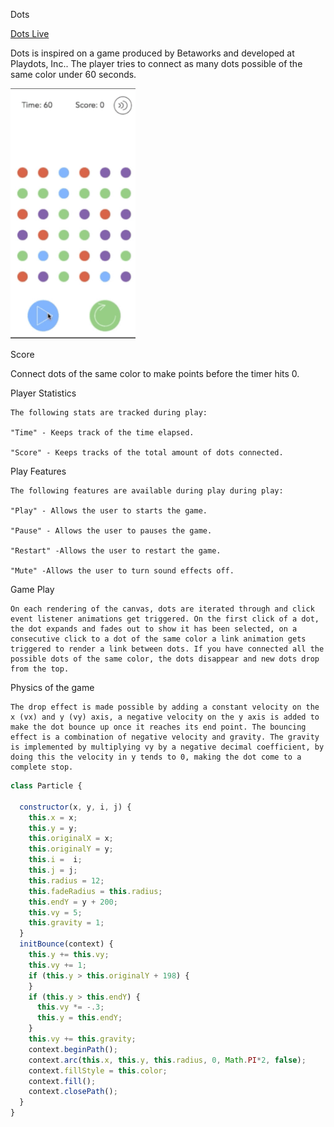 Dots

[Dots Live][dots]

[dots]: https://victorguillen.github.io/Dots/

Dots is inspired on a game produced by Betaworks and developed at Playdots, Inc.. The player tries to connect as many dots possible of the same color under 60 seconds.



<img src="docs/images/dot.gif" width="200" height="400">

Score

Connect dots of the same color to make points before the timer hits 0.

Player Statistics

    The following stats are tracked during play:

    "Time" - Keeps track of the time elapsed.

    "Score" - Keeps tracks of the total amount of dots connected.

Play Features

    The following features are available during play during play:

    "Play" - Allows the user to starts the game.

    "Pause" - Allows the user to pauses the game.

    "Restart" -Allows the user to restart the game.

    "Mute" -Allows the user to turn sound effects off.

Game Play

    On each rendering of the canvas, dots are iterated through and click event listener animations get triggered. On the first click of a dot, the dot expands and fades out to show it has been selected, on a consecutive click to a dot of the same color a link animation gets triggered to render a link between dots. If you have connected all the possible dots of the same color, the dots disappear and new dots drop from the top.


Physics of the game

    The drop effect is made possible by adding a constant velocity on the x (vx) and y (vy) axis, a negative velocity on the y axis is added to make the dot bounce up once it reaches its end point. The bouncing effect is a combination of negative velocity and gravity. The gravity is implemented by multiplying vy by a negative decimal coefficient, by doing this the velocity in y tends to 0, making the dot come to a complete stop.

```js
class Particle {

  constructor(x, y, i, j) {
    this.x = x;
    this.y = y;
    this.originalX = x;
    this.originalY = y;
    this.i =  i;
    this.j = j;
    this.radius = 12;
    this.fadeRadius = this.radius;
    this.endY = y + 200;
    this.vy = 5;
    this.gravity = 1;
  }
  initBounce(context) {
    this.y += this.vy;
    this.vy += 1;
    if (this.y > this.originalY + 198) {
    }
    if (this.y > this.endY) {
      this.vy *= -.3;
      this.y = this.endY;
    }
    this.vy += this.gravity;
    context.beginPath();
    context.arc(this.x, this.y, this.radius, 0, Math.PI*2, false);
    context.fillStyle = this.color;
    context.fill();
    context.closePath();
  }
}
```
